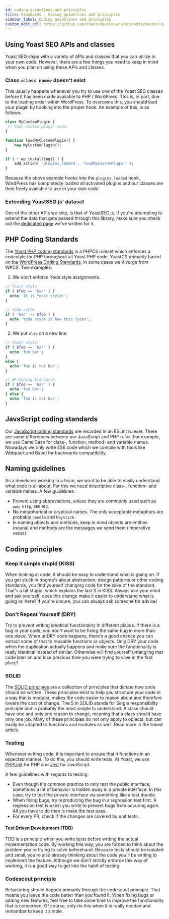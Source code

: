 ```yaml
---
id: coding-guidelines-and-principles
title: Standards - Coding guidelines and principles
sidebar_label: Coding guidelines and principles
custom_edit_url: https://github.com/Yoast/developer-docs/edit/master/docs/standards/coding-guidelines-and-principles.md
---
```


## Using Yoast SEO APIs and classes

Yoast SEO ships with a variety of APIs and classes that you can utilize in your own code. 
However, there are a few things you need to keep in mind when you plan on using these APIs and classes.

### Class `<class name>` doesn't exist

This usually happens whenever you try to use one of the Yoast SEO classes before it has been made available to PHP / WordPress. This is, in part, due to the loading order within WordPress.
To overcome this, you should load your plugin by hooking into the proper hook. An example of this, is as follows:

```php
class MyCustomPlugin {
 // Your custom plugin code.
}

function loadMyCustomPlugin() {
	new MyCustomPlugin();
}

if ( ! wp_installing() ) {
	add_action( 'plugins_loaded', 'loadMyCustomPlugin' );
}
```

Because the above example hooks into the `plugins_loaded` hook, WordPress has completedly loaded all activated plugins and our classes are then freely available to use in your own code.

### Extending YoastSEO.js' dataset
One of the other APIs we ship, is that of YoastSEO.js. If you're attempting to extend the data that gets passed through this library, make sure you check out the [dedicated page](../customization/yoast-seo/adding-custom-data-analysis.md) we've written for it.

## PHP Coding Standards

The [Yoast PHP coding standards](https://github.com/Yoast/yoastcs) is a PHPCS ruleset which enforces a codestyle for PHP throughout all Yoast PHP code. YoastCS primarily based on the [WordPress Coding Standards](http://codex.wordpress.org/WordPress_Coding_Standards). In some cases we diverge from WPCS. Two examples:

1. We don't enforce Yoda style assignments.

```php
// Yoast style
if ( $foo == 'bar' ) {
  echo 'It is Yoast style!';
}

// Yoda style
if ( 'bar' == $foo ) {
  echo 'Yoda style is how this looks';
}
```

2. We put `else` on a new line.

```php
// Yoast style:
if ( $foo == 'bar' ) {
  echo 'foo bar';
}
else {
  echo 'foo is not bar';
}

// WP Coding Standards:
if ( $foo == 'bar' ) {
  echo 'foo bar';
} else {
  echo 'foo is not bar';
}
```

## JavaScript coding standards

Our [JavaScript coding standards](https://github.com/Yoast/javascript/tree/master/packages/eslint) are recorded in an ESLint ruleset. There are some differences between our JavaScript and PHP rules. For example, we use CamelCase for class-, function, method- and variable names. Nowadays we only write ES6 code which we compile with tools like Webpack and Babel for backwards compatibility.

## Naming guidelines

As a developer working in a team, we want to be able to easily understand what code is all about. For this we need descriptive class-, function- and variable names. A few guidelines:

* Prevent using abbreviations, unless they are commonly used such as `www`, `http`, `SEO` etc.
* No metaphorical or cryptical names. The only acceptable metaphors are probably `needle` and `haystack`.
* In naming objects and methods, keep in mind objects are entities (nouns) and methods are the messages we send them (imperative verbs).

## Coding principles

### Keep it simple stupid (KISS)
When looking at code, it should be easy to understand what is going on. If you get stuck in dogma's about abstraction, design patterns or other coding standards, you find yourself changing code for the sake of the standard. That's a bit stupid, which explains the last S in KISS. Always use your mind and ask yourself, does this change make it easier to understand what is going on here? If you're unsure, you can always ask someone for advice!

### Don't Repeat Yourself (DRY)

Try to prevent writing identical functionality in different places. If there is a bug in your code, you don't want to be fixing the same bug in more than one place. When unDRY code happens, there's a good chance you can extract some of that to reusable functions or objects. Only DRY your code when the duplication actually happens and make sure the functionality is really identical instead of similar. Otherwise will find yourself untangling that code later on and lose precious time you were trying to save in the first place!

### SOLID

The [SOLID principles](https://scotch.io/bar-talk/s-o-l-i-d-the-first-five-principles-of-object-oriented-design) are a collection of principles that dictate how code should be written. These principles exist to help you structure your code in a way that is modular, makes the code easier to reason about and therefore lowers the cost of change. The S in SOLID stands for Single responsibility principle and is probably the most simple to understand. A class should have one and only one reason to change, meaning that a class should have only one job. Many of these principles do not only apply to objects, but can easily be adapted to functions and modules as well. Read more in the linked article.

### Testing

Whenever writing code, it is important to ensure that it functions in an expected manner. To do this, you should write tests. At Yoast, we use [PHPUnit](https://github.com/sebastianbergmann/phpunit) for PHP and [Jest](https://jestjs.io/) for JavaScript.

A few guidelines with regards to testing:

* Even though it's common practice to only test the public interface, sometimes a lot of behavior is hidden away in a private interface. In this case, try to test the private interface via something like a test double.
* When fixing bugs, try reproducing the bug in a regression test first. A regression test is a test you write to prevent bugs from occuring again. All you have to do then is make the test pass.
* For every PR, check if the changes are covered by unit tests.

#### Test Driven Development (TDD)

TDD is a principle when you write tests before writing the actual implementation code. By working this way, you are forced to think about the problem you're trying to solve beforehand. Because tests should be isolated and small, you're also already thinking about the code you'll be writing to implement the feature. Although we don't strictly enforce this way of working, it is a good way to get into the habit of testing.

### Codescout principle

Refactoring should happen primarily through the codescout principle. That means you leave the code better than you found it. When fixing bugs or adding new features, feel free to take some time to improve the functionality that is concerned. Of course, only do this when it is really needed and remember to keep it simple.
